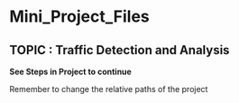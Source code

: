 # Mini_Project_Files

## TOPIC : Traffic Detection and Analysis
**See Steps in Project to continue**


Remember to change the relative paths of the project
